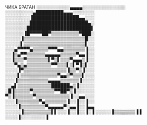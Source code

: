    ЧИКА БРАТАН
░░░░░░░░░░░▄▄▄▄░░░░░░░░░░░░░░
░░░░░░░░░▄█████████▄▄▄░░░░░░░
░░░░░░░░▐███████████████▄▄░░░
░░░░░░░░███████████████████▄░
░░░░░░░█████████████████████▌
░░░░░░▐█▀▀▀▀██▀▒▒▒▒▒▒▒▒▒▀███░
░░░░░▐▒▒▒▒▒▒▒▒▒▒▒▒▒▒▒▒▒▒▒▒█░░
░░░░░▌▒▒▒▒▒▒▒▒▒▒▒▒▒▒▒▒▒▒▒▒▌░░
░░░▄▀▀▀▀▄▒▒▒▒▒▀▀▀▄▄▒▒▒▒▒▒▒▐░░
░░▐▒▄▀▀▒▒▒▒▒▒▄▄▄▄▄▒▒▒▒▒▀▄▄▐░░
░░▐▒▒▒▀▒▒▒▒▒▒▒▌▀▒▌▒▒▒▀▄▄▄▒▐░░
░░░▀▄▒▄▒▒▒▒▒▒▒▒▀▀▒▒▒▌▒▌▀▐▒▌░░
░░░░▐▀▒▒▒▒▒▒▒▒▒▒▒▒▒▒▐▒▒▀▒▐░░░
░░░░▌▒▒▒▒▒▒▒▒▒▒▒▒▀▄▄▒▀▒▒▒▌░░░
░░░▐▒▒▒▒▒▒▒▒▒▒▄▄▄▄▒▒▒▒▒▒▐░░░░
░░▄▌▒▒▒▒▒▒▒▒▒▒▒██████▄▒▐░░░░░
░█▐▒▒▒▒▒▀▒▒▒▒▒▒▒▀▀██▀▒▐░░░░░░
▀▒▐▒▒▒▒▒▒▀▒▒▒▒▒▒▒▒▒▒▒▐░░▄▄░░░
░░░▐▒▒▒▒▒▒▒▀▄▒▒▒▒▒▒▒▐░░▐░░▐░░
░░░░▐▒▒▒▒▒▒▒▒▀▄▄▄▄▄▀░▄▄▐░░▐▄▄
░░░░░▐▒▒▒▒▒▒▒▒▒▌▌░░░▐░░▐░░▐░▐
░░░░░▐▒▒▒▒▒▒▒▐▐ ░░░░▐░░░░░░░░▐

 
